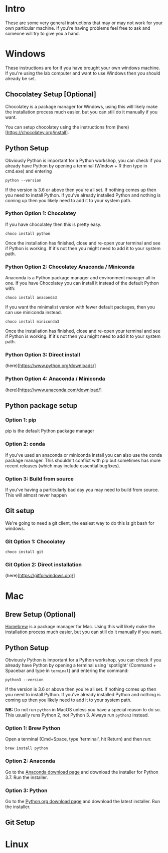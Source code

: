 # Intro

These are some very general instructions that may or may not work for your own particular machine. If you're having problems feel free to ask and someone will try to give you a hand. 

# Windows
These instructions are for if you have brought your own windows machine. If you're using the lab computer and want to use Windows then you should already be set.

## Chocolatey Setup [Optional]
Chocolatey is a package manager for Windows, using this will likely make the installation process much easier, but you can still do it manually if you want. 

You can setup chocolatey using the instructions from (here)[https://chocolatey.org/install].

## Python Setup
Obviously Python is important for a Python workshop, you can check if you already have Python by opening a terminal (Window + R then type in cmd.exe) and entering

```
python --version
``` 
If the version is 3.6 or above then you're all set. If nothing comes up then you need to install Python. If you've already installed Python and nothing is coming up then you likely need to add it to your system path.

### Python Option 1: Chocolatey
If you have chocolatey then this is pretty easy. 

```
choco install python
```

Once the installation has finished, close and re-open your terminal and see if Python is working.
If it's not then you might need to add it to your system path.

### Python Option 2: Chocolatey Anaconda / Miniconda

Anaconda is a Python package manager and environment manager all in one. If you have Chocolatey you can install it instead of the default Python with:
```
choco install anaconda3 
```

If you want the minimalist version with fewer default packages, then you can use miniconda instead.

```
choco install miniconda3 
```

Once the installation has finished, close and re-open your terminal and see if Python is working.
If it's not then you might need to add it to your system path.

### Python Option 3: Direct install 

(here)[https://www.python.org/downloads/]


### Python Option 4: Anaconda / Miniconda
(here)[https://www.anaconda.com/download/]

## Python package setup

### Option 1: pip
pip is the default Python package manager 

### Option 2: conda
If you've used an anaconda or miniconda install you can also use the conda package manager. This shouldn't conflict with pip but sometimes has more recent releases (which may include essential bugfixes).

### Option 3: Build from source
If you've having a particularly bad day you may need to build from source. This will almost never happen 

## Git setup

We're going to need a git client, the easiest way to do this is git bash for windows. 

### Git Option 1: Chocolatey

```
choco install git 
```

### Git Option 2: Direct installation

(here)[https://gitforwindows.org/]


# Mac

## Brew Setup (Optional)
[Homebrew](https://brew.sh) is a package manager for Mac. Using this will likely make the installation process much easier, but you can still do it manually if you want. 

## Python Setup

Obviously Python is important for a Python workshop, you can check if you already have Python by opening a terminal using 'spotlight' (Command + Spacebar and type in `terminal`) and entering the command:

```
python3 --version
``` 
If the version is 3.6 or above then you're all set. If nothing comes up then you need to install Python. If you've already installed Python and nothing is coming up then you likely need to add it to your system path.

**NB:** Do not run ```python``` in MacOS unless you have a special reason to do so. This usually runs Python 2, not Python 3. Always run ```python3``` instead.

### Option 1: Brew Python

Open a terminal (Cmd+Space, type 'terminal', hit Return) and then run:

```
brew install python
```

### Option 2: Anaconda

Go to the [Anaconda download page](https://www.anaconda.com/download/#macos) and download the installer for Python 3.7. Run the installer.

### Option 3: Python

Go to the [Python.org download page](https://www.python.org/downloads/) and download the latest installer. Run the installer.

## Git Setup


# Linux

##

##

##
